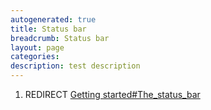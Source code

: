 ```yaml
---
autogenerated: true
title: Status bar
breadcrumb: Status bar
layout: page
categories: 
description: test description
---
```


1.  REDIRECT [Getting started\#The\_status\_bar](Getting_started#The_status_bar "wikilink")
